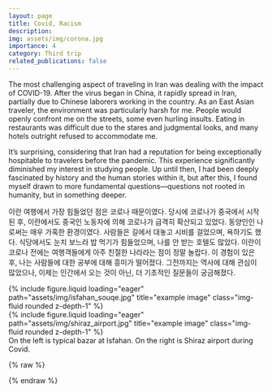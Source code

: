 ```yaml
---
layout: page
title: Covid, Racism
description: 
img: assets/img/corona.jpg
importance: 4
category: Third trip
related_publications: false
---
```


The most challenging aspect of traveling in Iran was dealing with the impact of COVID-19. After the virus began in China, it rapidly spread in Iran, partially due to Chinese laborers working in the country. As an East Asian traveler, the environment was particularly harsh for me. People would openly confront me on the streets, some even hurling insults. Eating in restaurants was difficult due to the stares and judgmental looks, and many hotels outright refused to accommodate me.

It’s surprising, considering that Iran had a reputation for being exceptionally hospitable to travelers before the pandemic. This experience significantly diminished my interest in studying people. Up until then, I had been deeply fascinated by history and the human stories within it, but after this, I found myself drawn to more fundamental questions—questions not rooted in humanity, but in something deeper.

이란 여행에서 가장 힘들었던 점은 코로나 때문이였다. 당시에 코로나가 중국에서 시작된 후, 이란에서도 중국인 노동자에 의해 코로나가 급격히 확산되고 있었다. 동양인인 나로써는 매우 가혹한 환경이였다. 사람들은 길에서 대놓고 시비를 걸었으며, 욕하기도 했다. 식당에서도 눈치 보느라 밥 먹기가 힘들었으며, 나를 안 받는 호텔도 많았다. 이란이 코로나 전에는 여행객들에게 아주 친절한 나라라는 점이 정말 놀랍다. 이 경험이 있은 후, 나는 사람들에 대한 공부에 대해 흥미가 떨어졌다. 그전까지는 역사에 대해 관심이 많았으나, 이제는 인간에서 오는 것이 아닌, 더 기초적인 질문들이 궁금해졌다.


<div class="row">
    <div class="col-sm mt-3 mt-md-0">
        {% include figure.liquid loading="eager" path="assets/img/isfahan_souqe.jpg" title="example image" class="img-fluid rounded z-depth-1" %}
    </div>
    <div class="col-sm mt-3 mt-md-0">
        {% include figure.liquid loading="eager" path="assets/img/shiraz_airport.jpg" title="example image" class="img-fluid rounded z-depth-1" %}
    </div>

</div>
<div class="caption">
    On the left is typical bazar at Isfahan. On the right is Shiraz airport during Covid.
</div>




{% raw %}



{% endraw %}
